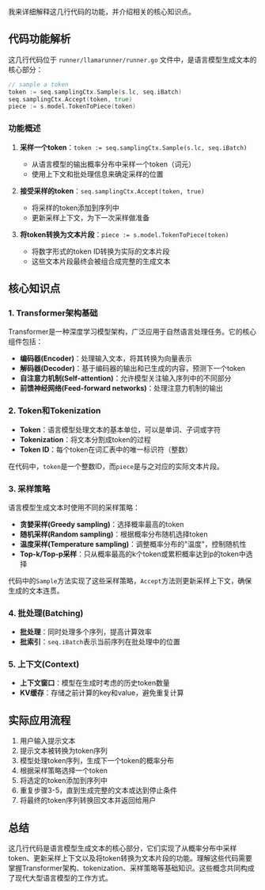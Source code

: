 我来详细解释这几行代码的功能，并介绍相关的核心知识点。

## 代码功能解析

这几行代码位于 `runner/llamarunner/runner.go` 文件中，是语言模型生成文本的核心部分：

```go
// sample a token
token := seq.samplingCtx.Sample(s.lc, seq.iBatch)
seq.samplingCtx.Accept(token, true)
piece := s.model.TokenToPiece(token)
```

### 功能概述

1. **采样一个token**：`token := seq.samplingCtx.Sample(s.lc, seq.iBatch)`
   - 从语言模型的输出概率分布中采样一个token（词元）
   - 使用上下文和批处理信息来确定采样的位置

2. **接受采样的token**：`seq.samplingCtx.Accept(token, true)`
   - 将采样的token添加到序列中
   - 更新采样上下文，为下一次采样做准备

3. **将token转换为文本片段**：`piece := s.model.TokenToPiece(token)`
   - 将数字形式的token ID转换为实际的文本片段
   - 这些文本片段最终会被组合成完整的生成文本

## 核心知识点

### 1. Transformer架构基础

Transformer是一种深度学习模型架构，广泛应用于自然语言处理任务。它的核心组件包括：

- **编码器(Encoder)**：处理输入文本，将其转换为向量表示
- **解码器(Decoder)**：基于编码器的输出和已生成的内容，预测下一个token
- **自注意力机制(Self-attention)**：允许模型关注输入序列中的不同部分
- **前馈神经网络(Feed-forward networks)**：处理注意力机制的输出

### 2. Token和Tokenization

- **Token**：语言模型处理文本的基本单位，可以是单词、子词或字符
- **Tokenization**：将文本分割成token的过程
- **Token ID**：每个token在词汇表中的唯一标识符（整数）

在代码中，`token`是一个整数ID，而`piece`是与之对应的实际文本片段。

### 3. 采样策略

语言模型生成文本时使用不同的采样策略：

- **贪婪采样(Greedy sampling)**：选择概率最高的token
- **随机采样(Random sampling)**：根据概率分布随机选择token
- **温度采样(Temperature sampling)**：调整概率分布的"温度"，控制随机性
- **Top-k/Top-p采样**：只从概率最高的k个token或累积概率达到p的token中选择

代码中的`Sample`方法实现了这些采样策略，`Accept`方法则更新采样上下文，确保生成的文本连贯。

### 4. 批处理(Batching)

- **批处理**：同时处理多个序列，提高计算效率
- **批索引**：`seq.iBatch`表示当前序列在批处理中的位置

### 5. 上下文(Context)

- **上下文窗口**：模型在生成时考虑的历史token数量
- **KV缓存**：存储之前计算的key和value，避免重复计算

## 实际应用流程

1. 用户输入提示文本
2. 提示文本被转换为token序列
3. 模型处理token序列，生成下一个token的概率分布
4. 根据采样策略选择一个token
5. 将选定的token添加到序列中
6. 重复步骤3-5，直到生成完整的文本或达到停止条件
7. 将最终的token序列转换回文本并返回给用户

## 总结

这几行代码是语言模型生成文本的核心部分，它们实现了从概率分布中采样token、更新采样上下文以及将token转换为文本片段的功能。理解这些代码需要掌握Transformer架构、tokenization、采样策略等基础知识。这些概念共同构成了现代大型语言模型的工作方式。

